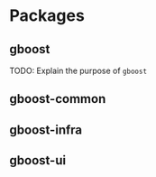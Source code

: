 # Packages

## gboost

TODO: Explain the purpose of `gboost`

## gboost-common

## gboost-infra

## gboost-ui